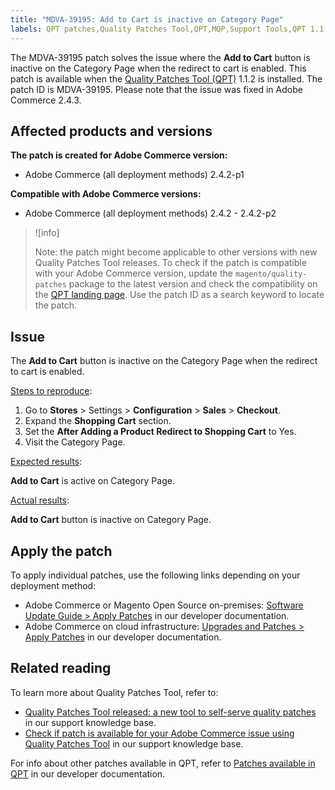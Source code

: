 ```yaml
---
title: "MDVA-39195: Add to Cart is inactive on Category Page"
labels: QPT patches,Quality Patches Tool,QPT,MQP,Support Tools,QPT 1.1.2,Magento,Adobe Commerce,on-premises,cloud infrastructure,Add to Cart,redirect,inactive,Category Page,2.4.2,2.4.2-p1,2.4.2-p2
---
```


The MDVA-39195 patch solves the issue where the **Add to Cart** button is inactive on the Category Page when the redirect to cart is enabled. This patch is available when the [Quality Patches Tool (QPT)](https://support.magento.com/hc/en-us/articles/360047139492) 1.1.2 is installed. The patch ID is MDVA-39195. Please note that the issue was fixed in Adobe Commerce 2.4.3.

## Affected products and versions

**The patch is created for Adobe Commerce version:**

* Adobe Commerce (all deployment methods) 2.4.2-p1

**Compatible with Adobe Commerce versions:**

* Adobe Commerce (all deployment methods) 2.4.2 - 2.4.2-p2

>![info]
>
>Note: the patch might become applicable to other versions with new Quality Patches Tool releases. To check if the patch is compatible with your Adobe Commerce version, update the `magento/quality-patches` package to the latest version and check the compatibility on the [QPT landing page](https://devdocs.magento.com/quality-patches/tool.html#patch-grid). Use the patch ID as a search keyword to locate the patch.

## Issue

The **Add to Cart** button is inactive on the Category Page when the redirect to cart is enabled.

<ins>Steps to reproduce</ins>:

1. Go to **Stores** > Settings > **Configuration** > **Sales** > **Checkout**.
1. Expand the **Shopping Cart** section.
1. Set the **After Adding a Product Redirect to Shopping Cart** to Yes.
1. Visit the Category Page.

<ins>Expected results</ins>:

**Add to Cart** is active on Category Page.

<ins>Actual results</ins>:

**Add to Cart** button is inactive on Category Page.

## Apply the patch

To apply individual patches, use the following links depending on your deployment method:

* Adobe Commerce or Magento Open Source on-premises: [Software Update Guide > Apply Patches](https://devdocs.magento.com/guides/v2.4/comp-mgr/patching/mqp.html) in our developer documentation.
* Adobe Commerce on cloud infrastructure: [Upgrades and Patches > Apply Patches](https://devdocs.magento.com/cloud/project/project-patch.html) in our developer documentation.

## Related reading

To learn more about Quality Patches Tool, refer to:

* [Quality Patches Tool released: a new tool to self-serve quality patches](https://support.magento.com/hc/en-us/articles/360047139492) in our support knowledge base.
* [Check if patch is available for your Adobe Commerce issue using Quality Patches Tool](https://support.magento.com/hc/en-us/articles/360047125252) in our support knowledge base.

For info about other patches available in QPT, refer to [Patches available in QPT](https://devdocs.magento.com/quality-patches/tool.html#patch-grid) in our developer documentation.
